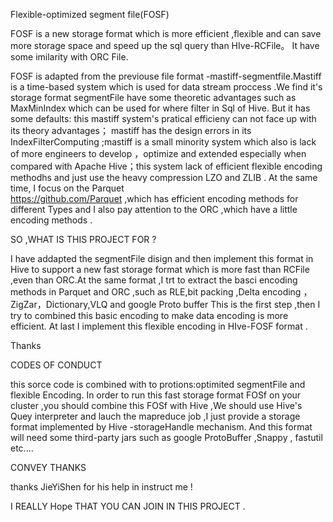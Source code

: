 Flexible-optimized  segment  file(FOSF)

FOSF  is  a  new storage format  which  is  more efficient ,flexible and  can  save  more storage space  and speed up the sql  query than HIve-RCFile。 It  have  some  imilarity  with  ORC File.

FOSF  is adapted from the previouse file format -mastiff-segmentfile.Mastiff  is  a  time-based system which  is used for data stream proccess .We find it's storage format segmentFile  have  some   theoretic  advantages such as MaxMinIndex which can be used for  where filter  in  Sql of  Hive. But  it has  some defaults: this mastiff system's  pratical efficieny  can  not face up  with  its theory advantages； mastiff  has  the  design  errors  in  its  IndexFilterComputing ;mastiff  is  a  small minority system  which also is lack of  more   engineers  to develop  ，optimize   and  extended   especially    when  compared with Apache Hive；this  system lack  of  efficient  flexible 
encoding methodhs and  just use the heavy compression  LZO and ZLIB .
 At  the same  time, I  focus on  the Parquet   
https://github.com/Parquet  ,which   has  efficient encoding methods for different Types   and I  also  pay attention  to the ORC ,which have a little  encoding methods .


SO ,WHAT  IS  THIS PROJECT FOR ?  

I have addapted the segmentFile disign and then implement  this format  in Hive to support a  new fast storage format which  is more fast than RCFile ,even than ORC.At  the same format ,I  trt to extract   the basci encoding methods in Parquet and ORC ,such as RLE,bit packing ,Delta encoding ，ZigZar，Dictionary,VLQ  and google Proto buffer This is the first step ,then I try to combined this basic encoding  to  make data encoding is more  efficient.    At last I implement this flexible encoding   in  HIve-FOSF  format  .

Thanks



CODES  OF CONDUCT 

this sorce code is combined with  to  protions:optimited segmentFile  and flexible Encoding.  In  order  to  run  this fast  storage format FOSf  on   your  cluster ,you should  combine this FOSf   with Hive ,We  should  use Hive's  Quey interpreter    and lauch  the  mapreduce  job ,I just provide a  storage format   implemented by  Hive -storageHandle  mechanism.  And  this format  will  need  some  third-party jars  such  as   google  ProtoBuffer ,Snappy , fastutil  etc....

CONVEY  THANKS 

thanks JieYiShen  for  his  help   in    instruct  me ! 

I  REALLY  Hope  THAT  YOU  CAN    JOIN   IN  THIS   PROJECT  .
